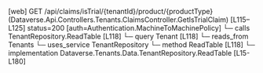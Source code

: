 [web] GET /api/claims/isTrial/{tenantId}/product/{productType}  (Dataverse.Api.Controllers.Tenants.ClaimsController.GetIsTrialClaim)  [L115–L125] status=200 [auth=Authentication.MachineToMachinePolicy]
  └─ calls TenantRepository.ReadTable [L118]
  └─ query Tenant [L118]
    └─ reads_from Tenants
  └─ uses_service TenantRepository
    └─ method ReadTable [L118]
      └─ implementation Dataverse.Tenants.Data.TenantRepository.ReadTable [L15-L180]


